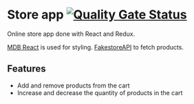 # Store app [![Quality Gate Status](https://sonarcloud.io/api/project_badges/measure?project=jekku123_ts-redux-online-store&metric=alert_status)](https://sonarcloud.io/summary/new_code?id=jekku123_ts-redux-online-store)

Online store app done with React and Redux.

[MDB React](https://mdbootstrap.com/docs/react/) is used for styling.
[FakestoreAPI](https://fakestoreapi.com/) to fetch products.

## Features

- Add and remove products from the cart
- Increase and decrease the quantity of products in the cart

